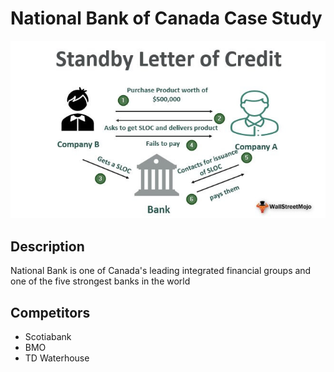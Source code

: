 # National Bank of Canada Case Study
![](https://github.com/bleachevil/Classwork/blob/main/Standby-Letter-of-Credit.jpg?raw=true)
## Description
National Bank is one of Canada's leading integrated financial groups and one of the five strongest banks in the world
## Competitors 
* Scotiabank
* BMO
* TD Waterhouse
